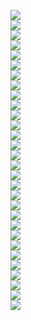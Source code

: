 ![](file1.png) 
<br>
![](file2.png) 
<br>
![](file3.png) 
<br>
![](file4.png) 
<br>
![](file5.png) 
<br>
![](file6.png) 
<br>
![](file7.png) 
<br>
![](file9.png) 
<br>
![](file10.png) 
<br>
![](file11.png) 
<br>
![](file12.png) 
<br>
![](file13.png) 
<br>
![](file14.png) 
<br>
![](file15.png) 
<br>
![](file16.png) 
<br>
![](file17.png) 
<br>
![](file18.png) 
<br>
![](file19.png) 
<br>
![](file20.png) 
<br>
![](file21.png) 
<br>
![](file22.png) 
<br>
![](file23.png) 
<br>
![](file24.png) 
<br>
![](file25.png) 
<br>
![](file26.png) 
<br>
![](file27.png) 
<br>
![](file28.png) 
<br>
![](file29.png) 
<br>
![](file30.png) 
<br>
![](file31.png) 
<br>
